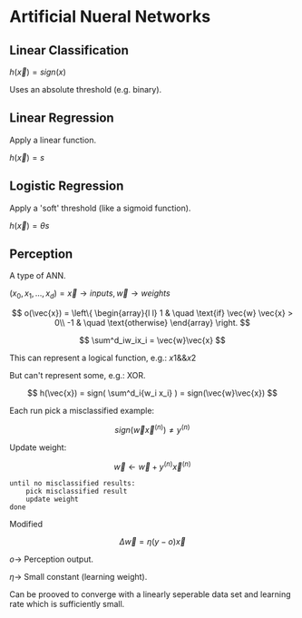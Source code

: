 Artificial Nueral Networks
==========================

Linear Classification
---------------------

$h(\vec{x}) = sign(x)$

Uses an absolute threshold (e.g. binary).


Linear Regression
-----------------

Apply a linear function.

$h(\vec{x}) = s$


Logistic Regression
-------------------

Apply a 'soft' threshold (like a sigmoid function).

$h(\vec{x}) = \theta s$


Perception
----------

A type of ANN.

$(x_0, x_1, ..., x_d) = \vec{x} \rightarrow inputs, \vec{w} \rightarrow weights$

$$
o(\vec{x}) = \left\{ 
  \begin{array}{l l}
    1 & \quad \text{if} \vec{w} \vec{x} > 0\\
    -1 & \quad \text{otherwise}
  \end{array} \right.
$$

$$
\sum^d_iw_ix_i = \vec{w}\vec{x}
$$

This can represent a logical function, e.g.: $x1 \&\& x2$

But can't represent some, e.g.: XOR.

$$
h(\vec{x}) = sign( \sum^d_i{w_i x_i} ) = sign(\vec{w}\vec{x})
$$

Each run pick a misclassified example:

$$
sign(\vec{w}\vec{x}^{(n)}) \neq y^{(n)}
$$

Update weight:

$$
\vec{w} \leftarrow \vec{w} + y^{(n)}\vec{x}^{(n)}
$$

```
until no misclassified results:
	pick misclassified result
	update weight
done
```

Modified

$$
\Delta\vec{w} = \eta(y-o)\vec{x}
$$

$o \rightarrow$ Perception output.

$\eta \rightarrow$ Small constant (learning weight).

Can be prooved to converge with a linearly seperable data set and learning rate which is sufficiently small.
